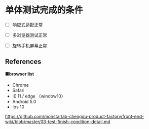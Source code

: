 # 单体测试完成的条件


- [ ] 响应式适配正常
- [ ] 多浏览器测试正常
- [ ] 旋转手机屏幕正常



## References

#### ■browser list
+ Chrome 
+ Safari
+ IE 11 / edge  （window10）
+ Android 5.0
+ Ios 10



https://github.com/monstarlab-chengdu-product-factory/front-end-wiki/blob/master/03-test-finish-condition-detail.md
